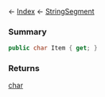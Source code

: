 ← [Index](Api-Index) ← [StringSegment](VRage.Game.ModAPI.Ingame.Utilities.StringSegment)

### Summary

```csharp
public char Item { get; }
```

### Returns

[char](System.Char)


